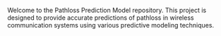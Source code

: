 Welcome to the Pathloss Prediction Model repository. This project is designed to provide accurate predictions of pathloss in wireless communication systems using various predictive modeling techniques.


